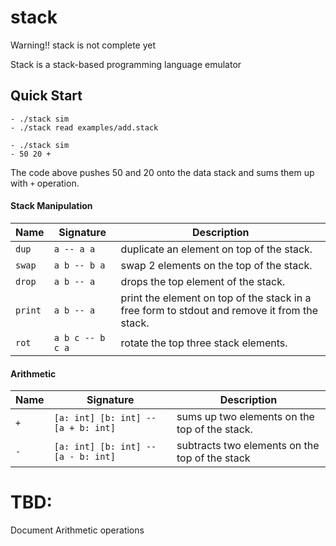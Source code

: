 # stack 

Warning!! stack is not complete yet

Stack is a stack-based programming language emulator

## Quick Start
```terminal
- ./stack sim 
- ./stack read examples/add.stack
```

```terminal
- ./stack sim 
- 50 20 +
```

The code above pushes 50 and 20 onto the data stack and sums them up with `+` operation.

#### Stack Manipulation

| Name    | Signature        | Description                                                                                  |
| ---     | ---              | ---                                                                                          |
| `dup`   | `a -- a a`       | duplicate an element on top of the stack.                                                    |
| `swap`  | `a b -- b a`     | swap 2 elements on the top of the stack.                                                     |
| `drop`  | `a b -- a`       | drops the top element of the stack.                                                          |
| `print` | `a b -- a`       | print the element on top of the stack in a free form to stdout and remove it from the stack. |
| `rot`   | `a b c -- b c a` | rotate the top three stack elements.                                                         |
#### Arithmetic

| Name     | Signature                                        | Description                                                                                                              |
| ---      | ---                                              | ---                                                                                                                      |
| `+`      | `[a: int] [b: int] -- [a + b: int]`              | sums up two elements on the top of the stack.                                                                            |
| `-`      | `[a: int] [b: int] -- [a - b: int]`              | subtracts two elements on the top of the stack    

# TBD: 
Document Arithmetic operations 
